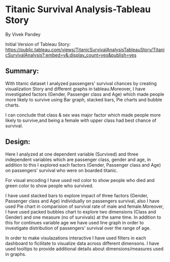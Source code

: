 # Titanic Survival Analysis-Tableau Story

By Vivek Pandey

Initial Version of Tableau Story: https://public.tableau.com/views/TitanicSurvivalAnalysisTableauStory/TitanicSurvivalAnalysis?:embed=y&:display_count=yes&publish=yes

## Summary:

With titanic dataset I analyzed passengers' survival chances by creating visualization Story and different graphs in tableau.Moreover, I have investigated factors (Gender, Passenger class and Age) which made people more likely to survive using Bar graph, stacked bars, Pie charts and bubble charts.

I can conclude that class & sex was major factor which made people more likely to survive,and being a female with upper class had best chance of survival.

## Design:

Here I analyzed at one dependent variable (Survived) and three independent variables which are passenger class, gender and age, in addition to this I explored each factors (Gender, Passenger class and Age) on passengers' survival who were on boarded titanic.

For visual encoding I have used red color to show people who died and green color to show people who survived.

I have used stacked bars to explore impact of three factors (Gender, Passenger class and Age) individually on passengers survival, also I have used Pie chart in comparision of survival rate of male and female.Moreover, I have used packed bubbles chart to explore two dimensions (Class and Gender) and one measure (no of survivals) at the same time.
In addition to this for continues variable age we have used line graph in order to investigate distribution of passengers' survival over the range of age.

In order to make visulazations interactive I have used filters in each dashboard to ficilitate to visualize data across different dimensons.
I have used tooltips to provide additional details about dimensions/measures used in graphs.
